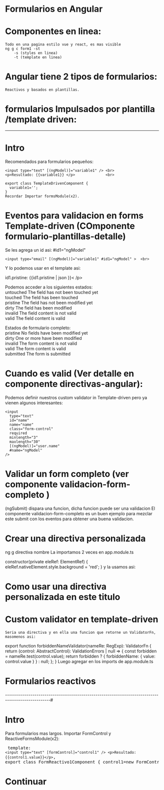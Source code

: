 # Formularios en Angular

# Componentes en linea:
    Todo en una pagina estilo vue y react, es mas visible
    ng g c form1 -st
        -s (styles en linea)
        -t (template en linea)

# Angular tiene 2 tipos de formularios:
    Reactivos y basados en plantillas.

# formularios Impulsados por plantilla /template driven:
-----------------------------------------------------------------------------------

# Intro
  Recomendados para formularios pequeños:

    <input type="text" [(ngModel)]="variable1" /> <br>
    <p>Resultado: {{variable1}} </p>              <br>

    export class TemplateDrivenComponent {
      variable1='';
    }
    Recordar Importar formsModule(x2).


# Eventos para validacion en forms Template-driven (COmponente formulario-plantillas-detalle)
  Se les agrega un id asi: #id1="ngModel"                       <br>

    <input type="email" [(ngModel)]="variable1" #id1="ngModel" >  <br>
  
  Y lo podemos usar en el template asi:                         <br>
  <p> id1.pristine: {{id1.pristine | json }}< /p>               <br> 

  Podemos acceder a los siguientes estados:                   <br>
    untouched The field has not been touched yet              <br>
    touched The field has been touched                        <br>
    pristine The field has not been modified yet              <br>
    dirty The field has been modified                         <br>
    invalid The field content is not valid                    <br>
    valid The field content is valid                          <br>

Estados de formulario completo:                               <br>
    pristine No fields have been modified yet                 <br>
    dirty One or more have been modified                      <br>
    invalid The form content is not valid                     <br>
    valid The form content is valid                           <br>
    submitted The form is submitted                           <br>

# Cuando es valid (Ver detalle en componente directivas-angular):
  Podemos definir nuestros custom validator in Template-driven pero ya vienen algunos interesantes:
    
    <input
      type="text"
      id="name"
      name="name"
      class="form-control"
      required
      minlength="3"
      maxlength="30"
      [(ngModel)]="user.name"
      #name="ngModel"
    />

# Validar un form completo (ver componente validacion-form-completo )
  (ngSubmit) dispara una funcion, dicha funcion puede ser una validacion
  El componente validacion-form-completo es un buen ejemplo para mezclar este submit con los eventos para obtener una buena validacion.

# Crear una directiva personalizada
  ng g directiva nombre
  La importamos 2 veces en app.module.ts

  constructor(private eleRef: ElementRef) { 
    eleRef.nativeElement.style.background = 'red';
  }
  y la usamos asi:
    <h1 appDirectivaCustom >Como usar una directiva personalizada en este titulo</h1>
  

# Custom validator en template-driven
    Seria una directiva y en ella una funcion que retorne un ValidatorFn, masomenos asi:

  export function forbiddenNameValidator(nameRe: RegExp): ValidatorFn {
    return (control: AbstractControl): ValidationErrors | null => {
      const forbidden = nameRe.test(control.value);
      return forbidden ? { forbiddenName: { value: control.value } } : null;
    };
  }
  Luego agregar en los imports de app.module.ts




  # Formularios reactivos
  -----------------------------------------------------------------------------------------------------#

  # Intro
  Para formularios mas largos.
    Importar FormControl y ReactiveFormsModule(x2):
    <pre> 
     template: `
        <input type="text" [formControl]="control1" />
        <p>Resultado: {{control1.value}}</p>
      `,
    export class FormReactivo1Component {
     control1=new FormControl();
    }
    </pre>
    
# Continuar